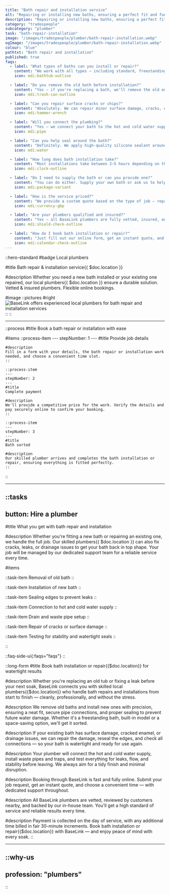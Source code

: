 ```yaml
---
title: "Bath repair and installation service"
alt: "Repairing or installing new baths, ensuring a perfect fit and function"
description: "Repairing or installing new baths, ensuring a perfect fit and function"
category: "tradespeople"
subcategory: "plumber"
task: "bath-repair-installation"
image: "/images/tradespeople/plumber/bath-repair-installation.webp"
ogImage: "/images/tradespeople/plumber/bath-repair-installation.webp"
colour: "blue"
pathtxt: "Bath repair and installation"
published: true
faqs:
  - label: "What types of baths can you install or repair?"
    content: "We work with all types — including standard, freestanding, corner, and shower baths. Whether it's a new install or fixing an existing one, we’ve got you covered."
    icon: mdi:bathtub-outline

  - label: "Do you remove the old bath before installation?"
    content: "Yes – if you're replacing a bath, we’ll remove the old one as part of the service. We’ll also dispose of it responsibly if requested."
    icon: mdi:trash-can-outline

  - label: "Can you repair surface cracks or chips?"
    content: "Absolutely. We can repair minor surface damage, cracks, or leaks in acrylic, enamel or fibreglass baths — helping you avoid a full replacement if it's not needed."
    icon: mdi:hammer-wrench

  - label: "Will you connect the plumbing?"
    content: "Yes – we connect your bath to the hot and cold water supply and install the waste pipe and trap. Everything is tested for leaks and proper drainage before we leave."
    icon: mdi:pipe

  - label: "Can you help seal around the bath?"
    content: "Definitely. We apply high-quality silicone sealant around all edges to prevent water leaks — a crucial step for keeping your bathroom watertight."
    icon: mdi:water

  - label: "How long does bath installation take?"
    content: "Most installations take between 2–5 hours depending on the job complexity. We’ll give you a clear time estimate based on the details you provide."
    icon: mdi:clock-outline

  - label: "Do I need to supply the bath or can you provide one?"
    content: "You can do either. Supply your own bath or ask us to help source one that fits your space and budget — just mention your preference when booking."
    icon: mdi:package-variant

  - label: "How is the service priced?"
    content: "We provide a custom quote based on the type of job — repair, replacement, or new installation. Pricing is clear and includes everything agreed upfront."
    icon: mdi:currency-gbp

  - label: "Are your plumbers qualified and insured?"
    content: "Yes – all BaseLink plumbers are fully vetted, insured, and reviewed by other local customers. You can count on a safe, professional job every time."
    icon: mdi:shield-check-outline

  - label: "How do I book bath installation or repair?"
    content: "Just fill out our online form, get an instant quote, and pick a time that suits you. We’ll take care of the rest — from removal to final testing."
    icon: mdi:calendar-check-outline
---
```


::hero-standard
#badge
Local plumbers

#title
Bath repair & installation service{{ $doc.location }}

#description
Whether you need a new bath installed or your existing one repaired, our local plumbers{{ $doc.location }} ensure a durable solution. Vetted & insured plumbers. Flexible online bookings.

#image
    ::pictures
    #right
    ![BaseLink offers experienced local plumbers for bath repair and installation services](/images/tradespeople/plumber/bath-repair-installation.webp)
    ::
::

---

::process
#title
Book a bath repair or installation with ease

#items
    ::process-item
    ---
    stepNumber: 1
    ---
    #title
    Provide job details

    #description
    Fill in a form with your details, the bath repair or installation work needed, and choose a convenient time slot.
    ::
    
    ::process-item
    ---
    stepNumber: 2
    ---
    #title
    Complete payment

    #description
    We'll provide a competitive price for the work. Verify the details and pay securely online to confirm your booking.
    ::

    ::process-item
    ---
    stepNumber: 3
    ---
    #title
    Bath sorted

    #description
    Our skilled plumber arrives and completes the bath installation or repair, ensuring everything is fitted perfectly.
    ::
::

---

::tasks
---
button: Hire a plumber
---
#title
What you get with bath repair and installation

#description
Whether you're fitting a new bath or repairing an existing one, we handle the full job. Our skilled plumbers{{ $doc.location }} can also fix cracks, leaks, or drainage issues to get your bath back in top shape. Your job will be managed by our dedicated support team for a reliable service every time.

#items

  ::task-item
  Removal of old bath
  ::

  ::task-item
  Installation of new bath
  ::

  ::task-item
  Sealing edges to prevent leaks
  ::

  ::task-item
  Connection to hot and cold water supply
  ::

  ::task-item
  Drain and waste pipe setup
  ::

  ::task-item
  Repair of cracks or surface damage
  ::

  ::task-item
  Testing for stability and watertight seals
  ::

::


::faq-side-ui{:faqs="faqs"}
::


::long-form
#title
Book bath installation or repair{{$doc.location}} for watertight results

#description
Whether you're replacing an old tub or fixing a leak before your next soak, BaseLink connects you with skilled local plumbers{{$doc.location}} who handle bath repairs and installations from start to finish — cleanly, professionally, and without the stress.

#description
We remove old baths and install new ones with precision, ensuring a neat fit, secure pipe connections, and proper sealing to prevent future water damage. Whether it's a freestanding bath, built-in model or a space-saving option, we'll get it sorted.

#description
If your existing bath has surface damage, cracked enamel, or drainage issues, we can repair the damage, reseal the edges, and check all connections — so your bath is watertight and ready for use again.

#description
Your plumber will connect the hot and cold water supply, install waste pipes and traps, and test everything for leaks, flow, and stability before leaving. We always aim for a tidy finish and minimal disruption.

#description
Booking through BaseLink is fast and fully online. Submit your job request, get an instant quote, and choose a convenient time — with dedicated support throughout.

#description
All BaseLink plumbers are vetted, reviewed by customers nearby, and backed by our in-house team. You'll get a high standard of service and reliable results every time.

#description
Payment is collected on the day of service, with any additional time billed in fair 30-minute increments. Book bath installation or repair{{$doc.location}} with BaseLink — and enjoy peace of mind with every soak.
::

---

::why-us
---
profession: "plumbers"
---
::